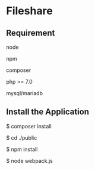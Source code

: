 # Fileshare 

## Requirement

node

npm

composer

php >= 7.0

mysql/mariadb

## Install the Application

$ composer install

$ cd ./public

$ npm install

$ node webpack.js
